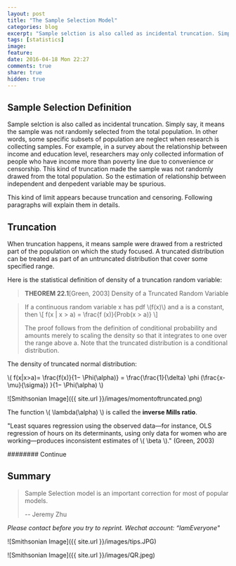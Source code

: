 ```yaml
---
layout: post
title: "The Sample Selection Model"
categories: blog
excerpt: "Sample selction is also called as incidental truncation. Simply say, it means the sample was not randomly selected from the total population. Some specific sample are neglect when research is collecting samples." 
tags: [statistics]
image:
feature:
date: 2016-04-18 Mon 22:27
comments: true
share: true
hidden: true
---
```


##  Sample Selection Definition

Sample selction is also called as incidental truncation. Simply say, it means the sample was not randomly selected from the total population. In other words, some specific subsets of population are neglect when research is collecting samples. For example, in a survey about the relationship between income and education level, researchers may only collected information of people who have income more than poverty line due to convenience or censorship. This kind of truncation made the sample was not randomly drawed from the total population. So the estimation of relationship between independent and denpedent variable may be spurious. 

This kind of limit appears because truncation and censoring. Following paragraphs will explain them in details.

## Truncation 

When truncation happens, it means sample were drawed from a restricted part of the population on which the study focused. A truncated distribution can be treated as part of an untruncated distribution that cover some specified range.

Here is the statistical definition of density of a truncation random variable:

> **THEOREM 22.1**[Green, 2003] Density of a Truncated Random Variable

> If a continuous random variable x has pdf \\(f(x)\\) and a is a constant, then 
> \\[ f(x | x > a) = \frac{f (x)}{Prob(x > a)} \\]
>
> The proof follows from the definition of conditional probability and amounts merely to scaling the density so that it integrates to one over the range above a. Note that the truncated distribution is a conditional distribution.

The density of truncated normal distribution:

\\( f(x|x>a)= \frac{f(x)}{1− \Phi(\alpha)} = \frac{\frac{1}{\delta} \phi (\frac{x-\mu}{\sigma}) }{1− \Phi(\alpha) \\)

![Smithsonian Image]({{ site.url }}/images/momentoftruncated.png)

The function \\( \lambda(\alpha) \\) is called the **inverse Mills ratio**. 

"Least squares regression using the observed data—for instance, OLS regression of hours on its determinants, using only data for women who are working—produces inconsistent estimates of \\( \beta \\)." (Green, 2003)

######## Continue

## Summary

> Sample Selection model is an important correction for most of popular models.
>
> -- Jeremy Zhu

*Please contact before you try to reprint. Wechat account: “IamEveryone"*

![Smithsonian Image]({{ site.url }}/images/tips.JPG)

![Smithsonian Image]({{ site.url }}/images/QR.jpeg)
